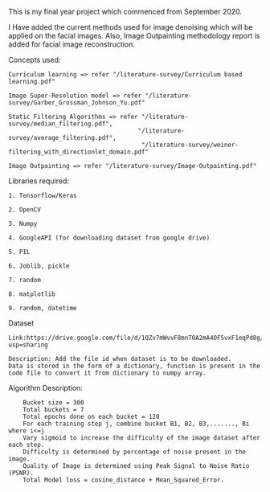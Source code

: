 This is my final year project which commenced from September 2020.

I Have added the current methods used for image denoising which will be applied on the facial images. Also, Image Outpainting methodology report is added for facial image reconstruction.


Concepts used:

    Curriculum learning => refer "/literature-survey/Curriculum based learning.pdf"

    Image Super-Resolution model => refer "/literature-survey/Garber_Grossman_Johnson_Yu.pdf"

    Static Filtering Algorithms => refer "/literature-survey/median_filtering.pdf", 
                                        "/literature-survey/average_filtering.pdf", 
                                         "/literature-survey/weiner-filtering_with_directionlet_domain.pdf"

    Image Outpainting => refer "/literature-survey/Image-Outpainting.pdf"



Libraries required:

    1. Tensorflow/Keras

    2. OpenCV

    3. Numpy

    4. GoogleAPI (for downloading dataset from google drive)

    5. PIL

    6. Joblib, pickle

    7. random

    8. matplotlib

    9. random, datetime



Dataset

    Link:https://drive.google.com/file/d/1QZv7mWvvF8mnT0A2mA4OFSvxF1eqPd8g/view?usp=sharing

    Description: Add the file id when dataset is to be downloaded. 
    Data is stored in the form of a dictionary, function is present in the code file to convert it from dictionary to numpy array.

Algorithm Description:

        Bucket size = 300
        Total buckets = 7
        Total epochs done on each bucket = 120
        For each training step j, combine bucket B1, B2, B3,......., Bi where i<=j
        Vary sigmoid to increase the difficulty of the image dataset after each step.
        Difficulty is determined by percentage of noise present in the image.
        Quality of Image is determined using Peak Signal to Noise Ratio (PSNR).
        Total Model loss = cosine_distance + Mean_Squared_Error.
